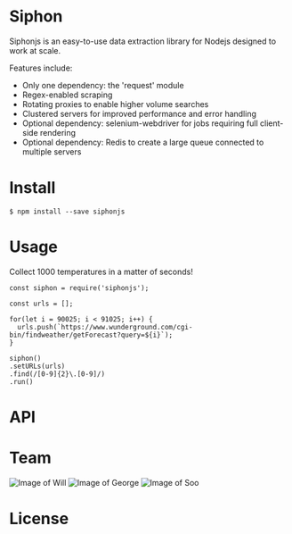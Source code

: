# Siphon
Siphonjs is an easy-to-use data extraction library for Nodejs designed to work at scale.

Features include:
- Only one dependency: the 'request' module
- Regex-enabled scraping
- Rotating proxies to enable higher volume searches 
- Clustered servers for improved performance and error handling
- Optional dependency: selenium-webdriver for jobs requiring full client-side rendering
- Optional dependency: Redis to create a large queue connected to multiple servers

# Install
```
$ npm install --save siphonjs
```

# Usage

Collect 1000 temperatures in a matter of seconds!

```
const siphon = require('siphonjs');

const urls = [];

for(let i = 90025; i < 91025; i++) {
  urls.push(`https://www.wunderground.com/cgi-bin/findweather/getForecast?query=${i}`);
}

siphon()
.setURLs(urls)
.find(/[0-9]{2}\.[0-9]/)
.run()
```

# API



# Team

![Image of Will](https://avatars0.githubusercontent.com/u/7759384?v=3&s=200)
![Image of George](https://avatars3.githubusercontent.com/u/18508195?v=3&s=200)
![Image of Soo](https://avatars1.githubusercontent.com/u/15530782?v=3&s=200)

# License




